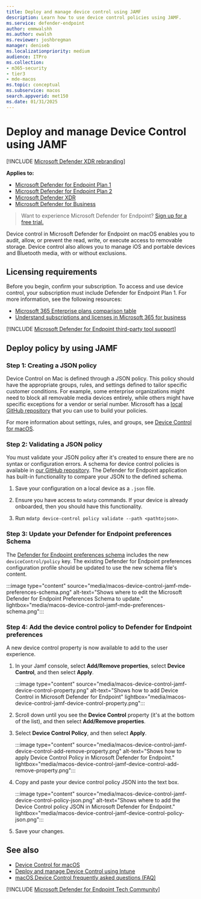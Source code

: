 ```yaml
---
title: Deploy and manage device control using JAMF 
description: Learn how to use device control policies using JAMF.
ms.service: defender-endpoint
author: emmwalshh
ms.author: ewalsh
ms.reviewer: joshbregman
manager: deniseb
ms.localizationpriority: medium
audience: ITPro
ms.collection: 
- m365-security
- tier3
- mde-macos
ms.topic: conceptual
ms.subservice: macos
search.appverid: met150
ms.date: 01/31/2025
---
```


# Deploy and manage Device Control using JAMF

[!INCLUDE [Microsoft Defender XDR rebranding](../includes/microsoft-defender.md)]

**Applies to:**

- [Microsoft Defender for Endpoint Plan 1](microsoft-defender-endpoint.md)
- [Microsoft Defender for Endpoint Plan 2](microsoft-defender-endpoint.md)
- [Microsoft Defender XDR](/defender-xdr)
- [Microsoft Defender for Business](/defender-business)

> Want to experience Microsoft Defender for Endpoint? [Sign up for a free trial.](https://signup.microsoft.com/create-account/signup?products=7f379fee-c4f9-4278-b0a1-e4c8c2fcdf7e&ru=https://aka.ms/MDEp2OpenTrial?ocid=docs-wdatp-exposedapis-abovefoldlink)

Device control in Microsoft Defender for Endpoint on macOS enables you to audit, allow, or prevent the read, write, or execute access to removable storage. Device control also allows you to manage iOS and portable devices and Bluetooth media, with or without exclusions.

## Licensing requirements

Before you begin, confirm your subscription. To access and use device control, your subscription must include Defender for Endpoint Plan 1. For more information, see the following resources:

- [Microsoft 365 Enterprise plans comparison table](https://go.microsoft.com/fwlink/p/?LinkID=2139145&clcid=0x409&culture=&country=us)
- [Understand subscriptions and licenses in Microsoft 365 for business](/microsoft-365/commerce/licenses/subscriptions-and-licenses)

[!INCLUDE [Microsoft Defender for Endpoint third-party tool support](../includes/support.md)]

## Deploy policy by using JAMF

### Step 1: Creating a JSON policy

Device Control on Mac is defined through a JSON policy. This policy should have the appropriate groups, rules, and settings defined to tailor specific customer conditions. For example, some enterprise organizations might need to block all removable media devices entirely, while others might have specific exceptions for a vendor or serial number. Microsoft has a [local GitHub repository](https://github.com/microsoft/mdatp-devicecontrol/tree/main/macOS/policy/samples"https://github.com/microsoft/mdatp-devicecontrol/tree/main/macos/policy/samples") that you can use to build your policies.

For more information about settings, rules, and groups, see [Device Control for macOS](mac-device-control-overview.md).

### Step 2: Validating a JSON policy

You must validate your JSON policy after it's created to ensure there are no syntax or configuration errors. A schema for device control policies is available in [our GitHub repository](https://github.com/microsoft/mdatp-devicecontrol/blob/main/macOS/policy/device_control_policy_schema.json"https://github.com/microsoft/mdatp-devicecontrol/blob/main/macos/policy/device_control_policy_schema.json"). The Defender for Endpoint application has built-in functionality to compare your JSON to the defined schema. 

1. Save your configuration on a local device as a `.json` file.

2. Ensure you have access to `mdatp` commands. If your device is already onboarded, then you should have this functionality.

3. Run `mdatp device-control policy validate --path <pathtojson>`.

### Step 3: Update your Defender for Endpoint preferences Schema

The [Defender for Endpoint preferences schema](https://github.com/microsoft/mdatp-xplat/blob/master/macos/schema/schema.json) includes the new `deviceControl/policy` key. The existing Defender for Endpoint preferences configuration profile should be updated to use the new schema file's content.

:::image type="content" source="media/macos-device-control-jamf-mde-preferences-schema.png" alt-text="Shows where to edit the Microsoft Defender for Endpoint Preferences Schema to update." lightbox="media/macos-device-control-jamf-mde-preferences-schema.png":::

### Step 4: Add the device control policy to Defender for Endpoint preferences

A new device control property is now available to add to the user experience.  

1. In your Jamf console, select **Add/Remove properties**, select **Device Control**, and then select **Apply**.

    :::image type="content" source="media/macos-device-control-jamf-device-control-property.png" alt-text="Shows how to add Device Control in Microsoft Defender for Endpoint" lightbox="media/macos-device-control-jamf-device-control-property.png":::

2. Scroll down until you see the **Device Control** property (it's at the bottom of the list), and then select **Add/Remove properties**.

3. Select **Device Control Policy**, and then select **Apply**.  

    :::image type="content" source="media/macos-device-control-jamf-device-control-add-remove-property.png" alt-text="Shows how to apply Device Control Policy in Microsoft Defender for Endpoint." lightbox="media/macos-device-control-jamf-device-control-add-remove-property.png":::

4. Copy and paste your device control policy JSON into the text box.

    :::image type="content" source="media/macos-device-control-jamf-device-control-policy-json.png" alt-text="Shows where to add the Device Control policy JSON in Microsoft Defender for Endpoint." lightbox="media/macos-device-control-jamf-device-control-policy-json.png":::

5. Save your changes.

## See also

- [Device Control for macOS](mac-device-control-overview.md)
- [Deploy and manage Device Control using Intune](mac-device-control-intune.md)
- [macOS Device Control frequently asked questions (FAQ)](mac-device-control-faq.md)

[!INCLUDE [Microsoft Defender for Endpoint Tech Community](../includes/defender-mde-techcommunity.md)]
